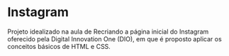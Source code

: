 # Instagram

Projeto idealizado na aula de Recriando a página inicial do Instagram oferecido pela Digital Innovation One (DIO), em que é proposto aplicar os conceitos básicos de HTML e CSS.

